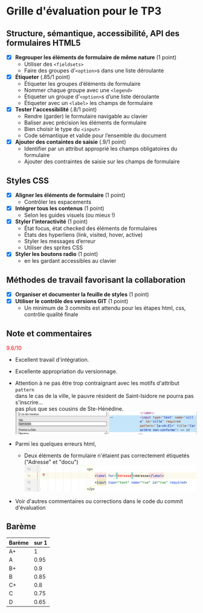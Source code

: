 # Grille d'évaluation pour le TP3
## Structure, sémantique, accessibilité, API des formulaires HTML5
- [X] __Regrouper les éléments de formulaire de même nature__ (1 point)
    - Utiliser des `<fieldsets>`
    - Faire des groupes d’`<option>`s dans une liste déroulante
- [X] __Étiqueter__ (.85/1 point)
    - Étiqueter les groupes d’éléments de formulaire
    - Nommer chaque groupe avec une `<legend>`
    - Étiqueter un groupe d’`<option>`s d’une liste déroulante
    - Étiqueter avec un `<label>` les champs de formulaire
- [X] __Tester l'accessibilité__ (.8/1 point)
    - Rendre (garder) le formulaire navigable au clavier
    - Baliser avec précision les éléments de formulaire
    - Bien choisir le type du `<input>`
    - Code sémantique et valide pour l’ensemble du document
- [X] __Ajouter des containtes de saisie__ (.9/1 point)
    - Identifier par un attribut approprié les champs obligatoires du formulaire
    - Ajouter des contraintes de saisie sur les champs de formulaire

## Styles CSS
- [X] __Aligner les éléments de formulaire__ (1 point)
    - Contrôler les espacements
- [X] __Intégrer tous les contenus__  (1 point)
    - Selon les guides visuels (ou mieux !)
- [X] __Styler l’interactivité__  (1 point)
    - État focus, état checked des éléments de formulaires
    - États des hyperliens (link, visited, hover, active)
    - Styler les messages d’erreur
    - Utiliser des sprites CSS
- [X] __Styler les boutons radio__  (1 point)
    - en les gardant accessibles au clavier

## Méthodes de travail favorisant la collaboration
- [X] __Organiser et documenter la feuille de styles__  (1 point)
- [X] __Utiliser le contrôle des versions GIT__  (1 point)
    - Un minimum de 3 commits est attendu pour les étapes html, css, contrôle qualité finale



## Note et commentaires
<span style='color:red'> 9.6/10 </span>

- Excellent travail d'intégration.
- Excellente appropriation du versionnage. 
- Attention à ne pas être trop contraignant avec les motifs d'attribut `pattern`   
dans le cas de la ville, le pauvre résident de Saint-Isidore ne pourra pas s'inscrire...   
pas plus que ses cousins de Ste-Hénédine.  
![](images/st-isidore.png)  
- Parmi les quelques erreurs html, 
  - Deux éléments de formulaire n'étaient pas correctement étiquetés ("Adresse" et "docu")
![](images/probleme-etiquette.png)

- Voir d'autres commentaires ou corrections dans le code du commit d'évaluation

## Barème
| Barème | sur 1 |
|--------|-------|
| A+     | 1     |
| A      | 0.95  |
| B+     | 0.9   |
| B      | 0.85  |
| C+     | 0.8   |
| C      | 0.75  |
| D      | 0.65  |
